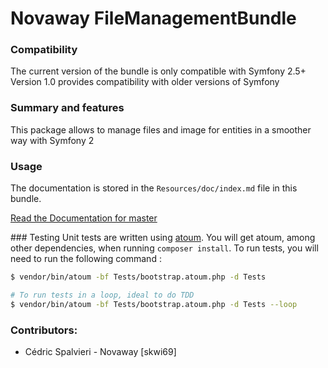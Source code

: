 # Novaway FileManagementBundle

### Compatibility

The current version of the bundle is only compatible with Symfony 2.5+
Version 1.0 provides compatibility with older versions of Symfony

### Summary and features
This package allows to manage files and image for entities in a smoother way with Symfony 2

### Usage
The documentation is stored in the `Resources/doc/index.md` file in this bundle.

[Read the Documentation for master](https://github.com/novaway/NovawayFileManagementBundle/blob/master/Resources/doc/index.md)

### Testing
Unit tests are written using [atoum](https://github.com/atoum/atoum). You will get atoum, among other dependencies, when
running `composer install`. To run tests, you will need to run the following command :

``` sh
$ vendor/bin/atoum -bf Tests/bootstrap.atoum.php -d Tests

# To run tests in a loop, ideal to do TDD
$ vendor/bin/atoum -bf Tests/bootstrap.atoum.php -d Tests --loop
```

### Contributors:
- Cédric Spalvieri - Novaway [skwi69]
